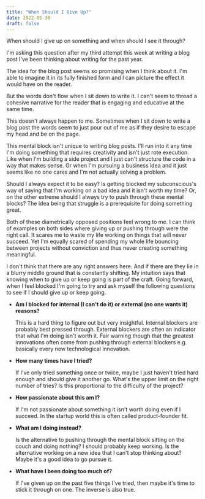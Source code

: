 ```yaml
---
title: "When Should I Give Up?"
date: 2022-05-30
draft: false
---
```


When should I give up on something and when should I see it through?

I'm asking this question after my third attempt this week at writing a blog post I've been thinking about writing for the past year.

The idea for the blog post seems so promising when I think about it. I'm able to imagine it in its fully finished form and I can picture the effect it would have on the reader.

But the words don't flow when I sit down to write it. I can't seem to thread a cohesive narrative for the reader that is engaging and educative at the same time.

This doesn't always happen to me. Sometimes when I sit down to write a blog post the words seem to just pour out of me as if they desire to escape my head and be on the page.

This mental block isn't unique to writing blog posts. I'll run into it any time I'm doing something that requires creativity and isn't just rote execution. Like when I'm building a side project and I just can't structure the code in a way that makes sense. Or when I'm pursuing a business idea and it just seems like no one cares and I'm not actually solving a problem.

Should I always expect it to be easy? Is getting blocked my subconscious's way of saying that I'm working on a bad idea and it isn't worth my time? Or, on the other extreme should I always try to push through these mental blocks? The idea being that struggle is a prerequisite for doing something great.

Both of these diametrically opposed positions feel wrong to me. I can think of examples on both sides where giving up or pushing through were the right call. It scares me to waste my life working on things that will never succeed. Yet I'm equally scared of spending my whole life bouncing between projects without conviction and thus never creating something meaningful.

I don't think that there are any right answers here. And if there are they lie in a blurry middle ground that is constantly shifting. My intuition says that knowing when to give up or keep going is part of the craft. Going forward, when I feel blocked I'm going to try and ask myself the following questions to see if I should give up or keep going.

- **Am I blocked for internal (I can't do it) or external (no one wants it) reasons?**

  This is a hard thing to figure out but very insightful. Internal blockers are probably best pressed through. External blockers are often an indicator that what I'm doing isn't worth it. Fair warning though that the greatest innovations often come from pushing through external blockers e.g. basically every new technological innovation.

- **How many times have I tried?**

  If I've only tried something once or twice, maybe I just haven't tried hard enough and should give it another go. What's the upper limit on the right number of tries? Is this proportional to the difficulty of the project?

- **How passionate about this am I?**

  If I'm not passionate about something it isn't worth doing even if I succeed. In the startup world this is often called product-founder fit.

- **What am I doing instead?**

  Is the alternative to pushing through the mental block sitting on the couch and doing nothing? I should probably keep working. Is the alternative working on a new idea that I can't stop thinking about? Maybe it's a good idea to go pursue it.

- **What have I been doing too much of?**

  If I've given up on the past five things I've tried, then maybe it's time to stick it through on one. The inverse is also true.
